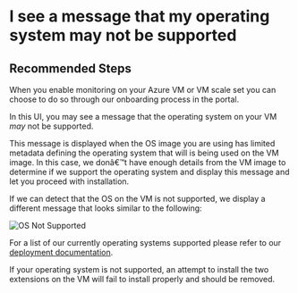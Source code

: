 <properties
     pageTitle="I cannot find some of my VM metrics in Azure Metrics Explorer"
    description="I cannot find some of my VM metrics in Azure Metrics Explorer"
    infoBubbleText="Here are some things to help with metrics explorer"
    service="microsoft.insights"
    authors="rashmian"
    ms.author="rashmia"
    selfHelpType="generic"
    articleId="insights-for-vm-os-not-supported"
    productPesIds="17081"
    supportTopicIds="32738515"
    cloudEnvironments="public, blackForest, fairfax, mooncake"
    ownershipId="AzureMonitoring_Essentials"
 />

# I see a message that my operating system may not be supported

## **Recommended Steps**

When you enable monitoring on your Azure VM or VM scale set you can choose to do so through our onboarding process in the portal.

In this UI, you may see a message that the operating system on your VM *may* not be supported.

This message is displayed when the OS image you are using has limited metadata defining the operating system that will is being used on the VM image.  In this case, we donâ€™t have enough details from the VM image to determine if we support the operating system and display this message and let you proceed with installation.

If we can detect that the OS on the VM is not supported, we display a different message that looks similar to the following:

![OS Not Supported](https://docs.microsoft.com/en-us/azure/azure-monitor/app/media/troubleshoot/insights-vm/vminsights-ossupported/os-not-supported-01.png?branch=pr-en-us-115799)

For a list of our currently operating systems supported please refer to our [deployment documentation](https://docs.microsoft.com/azure/azure-monitor/insights/vminsights-enable-overview#supported-operating-systems).

If your operating system is not supported, an attempt to install the two extensions on the VM will fail to install properly and should be removed.
